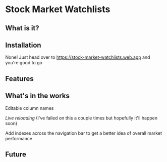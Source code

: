 # Stock Market Watchlists

## What is it?



## Installation
None! Just head over to https://stock-market-watchlists.web.app and you're good to go

## Features

## What's in the works
Editable column names

*Live reloading* (I've failed on this a couple times but hopefully it'll happen soon)

Add indexes across the navigation bar to get a better idea of overall market performance

## Future
